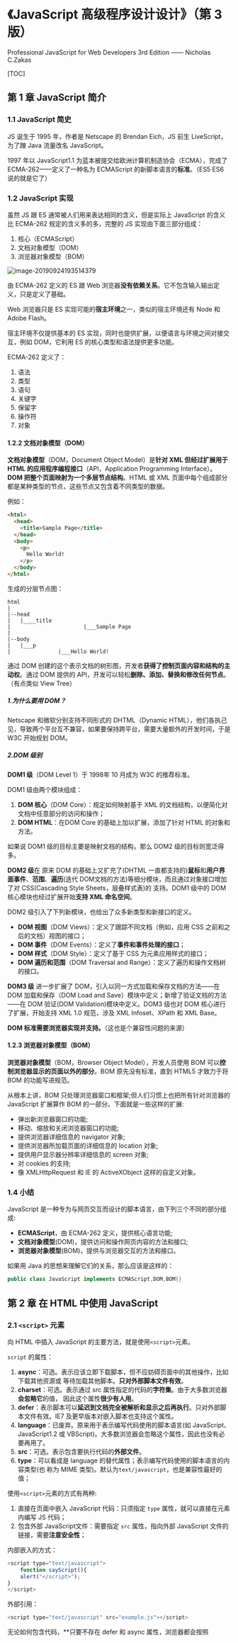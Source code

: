 # 《JavaScript 高级程序设计设计》（第 3 版）

Professional JavaScript for Web Developers 3rd Edition —— Nicholas C.Zakas

[TOC]

## 第 1 章 JavaScript 简介

### 1.1 JavaScript 简史

JS 诞生于 1995 年，作者是 Netscape 的 Brendan Eich，JS 前生 LiveScript，为了蹭 Java 流量改名 JavaScript。

1997 年以 JavaScript1.1 为蓝本被提交给欧洲计算机制造协会（ECMA），完成了 ECMA-262——定义了一种名为 ECMAScript 的新脚本语言的**标准**。（ES5 ES6 说的就是它了）



### 1.2 JavaScript 实现

虽然 JS 跟 ES 通常被人们用来表达相同的含义，但是实际上 JavaScript 的含义比 ECMA-262 规定的含义多的多，完整的 JS 实现由下面三部分组成：

1. 核心（ECMAScript）
2. 文档对象模型（DOM）
3. 浏览器对象模型（BOM）

![image-20190924193514379](https://tva1.sinaimg.cn/large/006y8mN6ly1g7au6yer85j30cy05q0sy.jpg)

由 ECMA-262 定义的 ES 跟 Web 浏览器**没有依赖关系**。它不包含输入输出定义，只是定义了基础。

Web 浏览器只是 ES 实现可能的**宿主环境**之一，类似的宿主环境还有 Node 和 Adobe Flash。

宿主环境不仅提供基本的 ES 实现，同时也提供扩展，以便语言与环境之间对接交互，例如 DOM，它利用 ES 的核心类型和语法提供更多功能。



ECMA-262 定义了：

1. 语法
2. 类型
3. 语句
4. 关键字
5. 保留字
6. 操作符
7. 对象



#### 1.2.2 文档对象模型（DOM）

**文档对象模型**（DOM，Document Object Model）是**针对 XML 但经过扩展用于 HTML 的应用程序编程接口**（API，Application Programming Interface）。**DOM 把整个页面映射为一个多层节点结构**。HTML 或 XML 页面中每个组成部分都是某种类型的节点，这些节点又包含着不同类型的数据。

例如：

```html
<html>
  <head>
    <title>Sample Page</title>
  </head>
  <body>
    <p>
      Hello World!
    </p>
  </body>
</html>
```

生成的分层节点图：

```
html
|
|--head
|   |____title
|						|___Sample Page
|
|--body
|   |___p
|				|___Hello World!
```



通过 DOM 创建的这个表示文档的树形图，开发者**获得了控制页面内容和结构的主动权**。通过 DOM 提供的 API，开发可以轻松**删除、添加、替换和修改任何节点**。（有点类似 View Tree）



##### 1.为什么要用 DOM？

Netscape 和微软分别支持不同形式的 DHTML（Dynamic HTML），他们各执己见，导致两个平台互不兼容，如果要保持跨平台，需要大量额外的开发时间，于是 W3C 开始规划 DOM。 



##### 2.DOM 级别

**DOM1 级**（DOM Level 1）于 1998年 10 月成为 W3C 的推荐标准。

DOM1 级由两个模块组成：

1. **DOM 核心**（DOM Core）：规定如何映射基于 XML 的文档结构，以便简化对文档中任意部分的访问和操作；
2. **DOM HTML**：在DOM Core 的基础上加以扩展，添加了针对 HTML 的对象和方法。



如果说 DOM1 级的目标主要是映射文档的结构，那么 DOM2 级的目标则宽泛得多。

**DOM2 级**在 原来 DOM 的基础上又扩充了(DHTML 一直都支持的)**鼠标**和**用户界面事件**、**范围**、**遍历**(迭代 DOM文档的方法)等细分模块，而且通过对象接口增加了对 CSS(Cascading Style Sheets，层叠样式表)的 支持。DOM1 级中的 DOM 核心模块也经过扩展开始**支持 XML 命名空间**。

DOM2 级引入了下列新模块，也给出了众多新类型和新接口的定义。

- **DOM 视图**（DOM Views）：定义了跟踪不同文档（例如，应用 CSS 之前和之后的文档）视图的接口；
- **DOM 事件**（DOM Events）：定义了**事件和事件处理的接口**；
- **DOM 样式**（DOM Style）：定义了基于 CSS 为元素应用样式的接口；
- **DOM 遍历和范围**（DOM Traversal and Range）：定义了遍历和操作文档树的接口。



**DOM3 级** 进一步扩展了 DOM，引入以同一方式加载和保存文档的方法——在 DOM 加载和保存（DOM Load and Save）模块中定义；新增了验证文档的方法——在 DOM 验证(DOM Validation)模块中定义。DOM3 级也对 DOM 核心进行了扩展，开始支持 XML 1.0 规范，涉及 XML Infoset、XPath 和 XML Base。



**DOM 标准需要浏览器实现并支持。**（这也是个兼容性问题的来源）



#### 1.2.3 浏览器对象模型（BOM）



**浏览器对象模型**（BOM，Browser Object Model），开发人员使用 BOM 可以**控制浏览器显示的页面以外的部分**。BOM 原先没有标准，直到 HTML5 才致力于将 BOM 的功能写进规范。



从根本上讲，BOM 只处理浏览器窗口和框架;但人们习惯上也把所有针对浏览器的 JavaScript 扩展算作 BOM 的一部分。下面就是一些这样的扩展:

- 弹出新浏览器窗口的功能;
-  移动、缩放和关闭浏览器窗口的功能;
-  提供浏览器详细信息的 navigator 对象;
-  提供浏览器所加载页面的详细信息的 location 对象;
-  提供用户显示器分辨率详细信息的 screen 对象;
-  对 cookies 的支持;
-  像 XMLHttpRequest 和 IE 的 ActiveXObject 这样的自定义对象。



### 1.4 小结

JavaScript 是一种专为与网页交互而设计的脚本语言，由下列三个不同的部分组成:

- **ECMAScript**，由 ECMA-262 定义，提供核心语言功能; 
- **文档对象模型**(DOM)，提供访问和操作网页内容的方法和接口;
- **浏览器对象模型**(BOM)，提供与浏览器交互的方法和接口。



如果用 Java 的思想来理解它们的关系，那么应该是这样的：

```java
public class JavaScript implements ECMAScript,DOM,BOM{}
```



## 第 2 章 在 HTML 中使用 JavaScript



### 2.1 `<script>` 元素

向 HTML 中插入 JavaScript 的主要方法，就是使用`<script>`元素。

`script` 的属性：

1. **async**：可选。表示应该立即下载脚本，但不应妨碍页面中的其他操作，比如下载其他资源或 等待加载其他脚本。**只对外部脚本文件有效**。
2. **charset**：可选。表示通过 src 属性指定的代码的**字符集**。由于大多数浏览器**会忽略它**的值， 因此这个属性**很少有人用**。
3. **defer**：表示脚本可以**延迟到文档完全被解析和显示之后再执行**。只对外部脚本文件有效。IE7 及更早版本对嵌入脚本也支持这个属性。
4. **language**：已废弃。原来用于表示编写代码使用的脚本语言(如 JavaScript、JavaScript1.2 或 VBScript)。大多数浏览器会忽略这个属性，因此也没有必要再用了。
5. **src**：可选。表示包含要执行代码的**外部文件**。
6. **type**：可以看成是 language 的替代属性；表示编写代码使用的脚本语言的内容类型(也
   称为 MIME 类型)。默认为`text/javascript`，也是兼容性最好的值；



使用`<script>`元素的方式有两种:

1. 直接在页面中嵌入 JavaScript 代码：只须指定 `type` 属性，就可以直接在元素内编写 JS 代码；
2. 包含外部 JavaScript文件：需要指定 `src` 属性，指向外部 JavaScript 文件的链接，需要**注意安全性**；



内部嵌入的方式：

```js
<script type="text/javascript">
    function sayScript(){
	alert("</script>");
}
</script> 
```

外部引用：

```js
<script type="text/javascript" src="example.js"></script>
```



无论如何包含代码，**只要不存在 defer 和 async 属性，浏览器都会按照<script>元素在页面中 出现的先后顺序对它们依次进行解析。**换句话说，在第一个<script>元素包含的代码解析完成后，第 二个<script>包含的代码才会被解析，然后才是第三个、第四个......



#### 2.1.1 标签的位置

传统的做法中，`<script>`元素都放在`head`元素中，这意味着必须等待所有的 JS 文件被下载、解析和执行完成后，才能开始呈现页面的内容（浏览器在遇到 body 标签才开始呈现内容）。

这样如果 JS 代码非常多的页面就会导致页面内容呈现出现明显的延迟，为此现代的做法都是把 JS 引用都放在`body`元素页面的内容后面。

```html
<body>
  //这里是网页内容
  ...
  
  //底部放 JS 引用
  <script src="foo.js"></script>
</body>

```

这样 JS 就不会阻碍页面的渲染了。



#### 2.1.2 延迟脚本 defer

HTML4.01 为 script 定义了 defer 属性，只适用于外部脚本。它用来表面脚本在执行时不会影响页面的构造，也即脚本会被延迟到整个页面都解析完毕后再运行。具体是遇到`</html>`后再执行，相当于告诉浏览器立即下载，但延迟执行。



虽然 H5 规范要求脚本按它们的出现顺序执行，然而现实不一定是这样，因此最好只包含一个延迟脚本。

因此，**把延迟脚本放在页面底部仍然是最佳选择**。



注意：

1. 在 XHTML 文档中，要把 defer 属性设置为 defer="defer"。
2. 脚本顺序不一定以出现顺序执行；



#### 2.1.3 异步脚本 async

HTML5 为 script 元素定义了 `async` 属性，只适用于**外部脚本**文件，并告诉浏览器**立即下载**文件。

指定 async 属性的目的是**不让页面等待脚本的下载和执行**，从而异步加载页面的其他内容。



但是跟 defer 不同的是，异步脚本**不保证它们的执行顺序**。例如：

```html
<script> </script> A
<script> </script> B
```

A 不一定在 B 之前执行。



需要**注意**：

1. 异步脚本不保证脚本执行顺序；
2. 异步脚本之间不要有依赖；
3. 异步脚本不要在加载期间修改 DOM；
4. 在 `XHTML` 文档中，要把 async 属性设置为 `async="async"`。
5. 异步脚本**一定**会在页面的 `load` 事件前执行，但可能会在 `DOMContentLoaded` 事件触发之前或之 后执行



可以用 Java 多线程理解，开了线程，但是不保证执行的顺序。



| 属性  | 下载     | 执行                              |
| ----- | -------- | --------------------------------- |
| defer | 立即下载 | 延迟执行，遇到`</html>`后再执行； |
| async | 立即下载 | 不保证先后顺序执行                |



#### 2.1.4 在 XHTML 中的用法

可扩展超文本标记语言（XHTML），将 HTML 作为 XML 的应用而重新定义的一个标准。它比 HTML 更加严格，有些能在 HTML 中用的不能在 XHTML 中使用。

为保证在 XHTML 中正常运行，可以采用 `CData` 片段来包含 JS 代码。CData 片段是文档中的一个特殊区域，这个区域中可以包含不需要解析的任意格式的文本内容。

```js
<![CDATA[
  function foo(){}
]]>
```



在将页面的 MIME 类型指定为"application/xhtml+xml"的情况下会触发XHTML 模式。并不是所有浏览器都支持以这种方式提供 XHTML 文档。

后面的发展应该还是 HTML5，所以 XHTML 了解下就行。



### 2.2 嵌入代码与外部文件

虽然这两种方式都行，但是更推荐外部文件的方式。

1. **可维护性**：把 JS 文件放在一个文件夹下，维护起来轻松得多。并且把 HTML 分离开，可以集中精力编辑 JS 代码；
2. **可缓存**：浏览器能够根据具体的设置缓存链接的所有外部的 JavaScript 文件。也即如果有两个页面使用同一个文件，则只需要下载一次，这就能够加速页面的加载速度；
3. **适应未来**：通过外部文件来包含 JavaScript 无需使用 XHTML 或注释 hack，因为 HTML 和 XHTML 包含外部文件的语法是相同的。



### 2.3 文档模式(DOCTYPE)



IE5.5 引入了文档模式的概念，而这个概念通过使用文档类型（doctype）切换实现的。

最初的两种模式：

1. 混杂模式（quirks mode）：浏览器的默认行为，让 IE 的行为与 IE5 相同，不推荐，因为不同浏览器的行为差异巨大；
2. 标准模式（standards mode）：让 IE 的行为更接近标准行为。



后面还推了一个准标准模式，跟标准模式非常接近，差异几乎可以忽略不计。



**标准模式**可以通过使用下面的任意一种文档类型开启：

```html
<!-- HTML 4.01 严格型 -->
<!DOCTYPE HTML PUBLIC "-//W3C//DTD HTML 4.01//EN" "http://www.w3.org/TR/html4/strict.dtd">

<!-- XHTML 1.0 严格型 -->
<!DOCTYPE html PUBLIC
"-//W3C//DTD XHTML 1.0 Strict//EN" "http://www.w3.org/TR/xhtml1/DTD/xhtml1-strict.dtd">

<!-- HTML 5 -->
<!DOCTYPE html>
```



尝试用 WebStorm 新建一个 HTML 文件，发现它用的是`<!DOCTYPE html>`，也即是 HTML 5。

准标准就不记 了。

### 2.4 `<noscript>`模式

早期浏览器不支持 JS，noscript 可以用在不支持 JS 的浏览器中显示替代的内容。

在如下情况下noscript 元素才会显示出来：

1. 浏览器不支持脚本；
2. 浏览器支持脚本，但脚本被禁用；



```html
<body>
  <noscript>
    <p>本页面需要浏览器支持（启用）JavaScript</p>
  </noscript>
</body>
```

这个页面会在脚本无效的情况下向用户显示一条消息。而在启用了脚本的浏览器中，用户永远也不 会看到它——尽管它是页面的一部分。



### 2.5 小结

在 HTML 中使用 JS 有两种方法，嵌入式和外部引入 。需要注意：

1. 在包含外部 JS 文件时，必须将 src 属性设置为指向相应文件的 URL。它可以是同服务器上的文件，也可以是其他地方的文件；

2. 所有`script`元素都会按照它们在页面中出现的**先后顺序**依次被解析。在不适用 defer 和 async 属性的情况下，只有在解析完`script`元素中的代码之后，才会开始解析后面`script`元素中的代码。

3. 由于浏览器会先解析完不使用 defer 属性的`<script>`元素中的代码，然后再解析后面的内容， 所以一般应该把`<script>`元素放在页面最后，即主要内容后面，`</body`>标签前面。

4. 使用 `defer` 属性可以让脚本在文档完全呈现之后再执行。延迟脚本总是按照指定它们的顺序执行。

5. 使用 `async` 属性可以表示当前脚本不必等待其他脚本，也不必阻塞文档呈现。不能保证异步脚

   本按照它们在页面中出现的顺序执行。

6. `noscript`可以指定在不支持脚本的浏览器中显示替代内容。

## 第 3 章 基本概念



### 3.1 语法

1. **区分大小写**，
2. **标识符**，指变量、函数、属性的名字或函数的参数，它的规则：
   1. 第一个字符必须是一个字母、下划线（_）或一个美元符号（$）;
   2. 其他字符可以是字母、下划线、美元符号或数字；
   3. ECMAScript 标识符采用**驼峰法则**；
3. **注释**，有单行注释跟多行注释，跟 Java 一样，`//`、`/***/`；
4. **严格模式**，ES5 引入了严格模式（strict mode），严格模式是为 JavaScript 定义了一种不同的解析与执行模型。在严格模式下，ES3 中的一些不确定的行为将得到处理，而且对某些不安全的操作也会抛出错误。在脚本顶部增加`“use strict”`可以开启严格模式；它是一个编译指示，告诉 JS 引擎切换到严格模式；这是为不破坏 ECMAScript 3 语法而特意选定的语法。严格模式也可以在单独的函数下执行 ：

```js
function foo(){
  "use strict"
  //
}
```

5. **语句**，ECMAScript 中的语句以一个分号结尾；分号非必须，但是建议保留。



### 3.2 关键字和保留字

![image-20190930110354319](/Users/mingjue/self/FullStackNotes/books/assets/image-20190930110354319.png)



### 3.3 变量



1. ES 的变量是松散类型的（弱类型的），可以用来保存任何类型，定义变量用`var` 操作符，忽略 var 的会创建一个**全局变量，但是不推荐；
2. 未初始化的变量会保存一个特殊的值——`undefined`;



```js
var message = "hi";
message = 111;// 可以改变类型
var foo; //undefined
```



### 3.4 数据类型



ES 中有 5 中简单类型（基本类型）和一种复杂类型——Object：

1. **Undefined**   
2. **Null** 
3. **Boolean**
4. **Number** 
5. **String**
6. **Object**（复杂类型），本质上是由一组无序的名值对组成的。



ECMAScript不支持任何创建自定义类型的机制，而所有值最终都将是上述 6 种数据类型之一。



#### 3.4.1 typeof 操作符



`typeof` 是 ES 用来`检测变量的数据类型`的**操作符**，它会返回某个字符串。

| 返回值      | 代表                               |
| ----------- | ---------------------------------- |
| "undefined" | 值未定义（后面还提到了变量未定义） |
| "boolean"   | 值是布尔值                         |
| "string"    | 值是字符串                         |
| "number"    | 值是数值                           |
| "object"    | 值是对象或 null                    |
| "function"  | 值是函数                           |

有些时候，typeof 操作符会返回一些令人迷惑但技术上却正确的值。比如，调用 typeof null会返回"object"，因为特殊值 null 被认为是一个空的对象引用。

在 console 里尝试了下：

![image-20190930142851833](/Users/mingjue/self/FullStackNotes/books/assets/image-20190930142851833.png)

### 3.4.2 Undefined 类型



`Undefined` 类型**只有一个值**，即特殊的 `undefined`。在使用 var 声明变量但未对其加以初始化时，这个变量的值就是 undefined。

```js
var message;
alert(message == undefined); //true
```



`undefined`值在 ES3 引入，为了正式区分`空对象指针`与`未经过初始化`的变量。



### 3.4.3 Null 类型

Null 类型也只有一个值——`null`。它表示一个空对象指针。typeof(null) 返回"object"。

如果定义的变量准备在将来用于保存对象，那么最好出初始化为 null。

```js
var car = null;
```



实际上 **null 派生自 undefined** ，所以如下的等式是成立的，返回 true 。

```js
alert(null==undefined) //true
```



尽管 null 和 undefined 有这样的关系，但它们的用途完全不同。如前所述，无论在什么情况下 都没有必要把一个变量的值显式地设置为 undefined，可是同样的规则对 null 却不适用。换句话说， **只要意在保存对象的变量还没有真正保存对象，就应该明确地让该变量保存 null 值**。这样做不仅可以体现 null 作为空对象指针的惯例，而且也有助于进一步区分 null 和 undefined。



#### 3.4.4 Boolean 类型

Boolean 类型只有`true`和`false`两个值。

其他类型可以跟 Boolean 转换，调用`Boolean()`函数：

```js
var msg = "HI";
var magBoolean = Boolean(msg);//true
```



**转换规则**：

| 数据类型  | 转换为 true 的值            | 转换为 false 的值 |
| --------- | --------------------------- | ----------------- |
| Boolean   | true                        | false             |
| String    | 任何非空字符串              | ""（空字符串）    |
| Number    | 任何非 0 数字（包含无穷大） | 0 和 NaN          |
| Object    | 任何对象                    | null              |
| Undefined | n/a                         | undefined         |

注意：n/a 或 N/A，是 not applicable 的缩写，意思是“不适用”。



**控制流程语句会自动执行相应的 Boolean () 转换成 Boolean 类型**。

```js
var msg = "Hello";
if(msg){ //自动转换 Boolean 类型
  alert("msg is true");
}
```

很方便。



#### 3.4.5 Number 类型

Number 类型使用 `IEEE754` 格式来表示 `整数`和`浮点数值`(浮点数值在某些语言中也被称为`双精度数`，类似 Java 里的 double )。为支持各种数值类型，ECMA-262 定 义了不同的数值字面量格式。



**整数**：

1. 十进制，直接写数字；
2. 八进制，第一位必须是 `0`，在严格模式下无效；
3. 十六进制，`0x`开头；

在进行算术计算时，所有以八进制和十六进制表示的数值最终都将被**转换成十进制数值**。



**浮点数**：

浮点数必须包含一个小数点，并且小数点后必须至少有一位数字。

浮点数值需要的内存空间是保存整数值的两倍，因此 ES 会不失时机地将浮点数转换为整数值。

例如 1.0 会被转换为整数。

ES 也支持科学计数法。



```js
var fN = 1.1
var fN2 = 3.1125e7 //等于 31250000
var fN3 = 3e-7 //0.0000007
```



注意，浮点数的**精度远不如整数**。例如 **0.1+0.2 的结果不是0.3，而是 0.30000000000000004**。

所以不要写这种代码：

```js
if（a+b==0.3）{
  
}
```



**数值范围**：

1. NaN
2. Number.MIN_VALUE，5e-324
3. Number.MAX_VALUE，1.7976931348623157e+308
4. Number.POSITIVE_INFINITY，正无穷
5. Number.NEGATIVE_INFINITY，负无穷



一个数如果不在 Min-Max 之间就变成了 Infinity。





#### 3.4.6 **String**类型

String 类型用于表示由零或多个 16 位 Unicode 字符组成的字符序列，即字符串。字符串可以由双

引号(")或单引号(')表示。



#### 3.4.7 Object 类型
